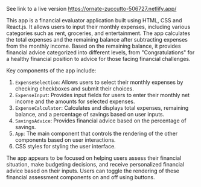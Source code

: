 See link to a live version 
https://ornate-zuccutto-506727.netlify.app/

This app is a financial evaluator application built using HTML, CSS and React.js. It allows users to input their monthly expenses, including various categories such as rent, groceries, and entertainment. The app calculates the total expenses and the remaining balance after subtracting expenses from the monthly income. Based on the remaining balance, it provides financial advice categorized into different levels, from "Congratulations" for a healthy financial position to advice for those facing financial challenges.

Key components of the app include:
1. `ExpenseSelection`: Allows users to select their monthly expenses by checking checkboxes and submit their choices.
2. `ExpenseInput`: Provides input fields for users to enter their monthly net income and the amounts for selected expenses.
3. `ExpenseCalculator`: Calculates and displays total expenses, remaining balance, and a percentage of savings based on user inputs.
4. `SavingsAdvice`: Provides financial advice based on the percentage of savings.
5. `App`: The main component that controls the rendering of the other components based on user interactions.
6. CSS styles for styling the user interface.

The app appears to be focused on helping users assess their financial situation, make budgeting decisions, and receive personalized financial advice based on their inputs. Users can toggle the rendering of these financial assessment components on and off using buttons.